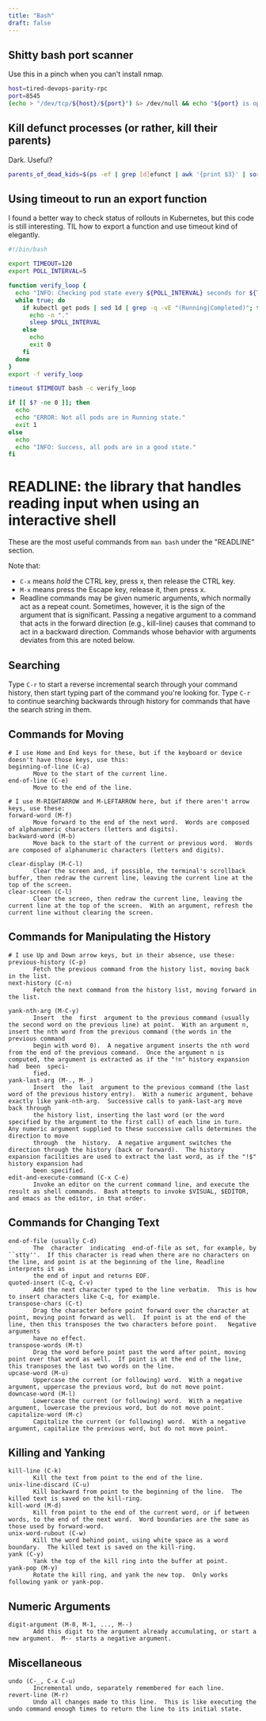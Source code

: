 ```yaml
---
title: "Bash"
draft: false
---
```

## Shitty bash port scanner

Use this in a pinch when you can't install nmap.

```bash
host=tired-devops-parity-rpc
port=8545
(echo > "/dev/tcp/${host}/${port}") &> /dev/null && echo "${port} is open"
```
## Kill defunct processes (or rather, kill their parents)

Dark. Useful?

```bash
parents_of_dead_kids=$(ps -ef | grep [d]efunct | awk '{print $3}' | sort | uniq | egrep -v '^1$'); echo "$parents_of_dead_kids" | xargs kill
```

## Using timeout to run an export function

I found a better way to check status of rollouts in Kubernetes, but this code is still interesting. TIL how to export a function and use timeout kind of elegantly.

```bash
#!/bin/bash

export TIMEOUT=120
export POLL_INTERVAL=5

function verify_loop {
  echo "INFO: Checking pod state every ${POLL_INTERVAL} seconds for ${TIMEOUT} seconds."
  while true; do
    if kubectl get pods | sed 1d | grep -q -vE "(Running|Completed)"; then
      echo -n "."
      sleep $POLL_INTERVAL
    else
      echo
      exit 0
    fi
  done
}
export -f verify_loop

timeout $TIMEOUT bash -c verify_loop

if [[ $? -ne 0 ]]; then
  echo
  echo "ERROR: Not all pods are in Running state."
  exit 1
else
  echo
  echo "INFO: Success, all pods are in a good state."
fi

```

# READLINE: the library that handles reading input when using an interactive shell

These are the most useful commands from `man bash` under the "READLINE" section.

Note that:
* `C-x` means *hold* the CTRL key, press x, then release the CTRL key.
* `M-x` means press the Escape key, release it, then press x.
* Readline commands may be given numeric arguments, which normally act as a repeat count.  Sometimes, however, it is the sign of the argument that is significant.  Passing a negative argument to a command  that  acts in the forward direction (e.g., kill-line) causes that command to act in a backward direction.  Commands whose behavior with arguments deviates from this are noted below.

## Searching

Type `C-r` to start a reverse incremental search through your command history, then start typing part of the command you're looking for. Type `C-r` to continue searching backwards through history for commands that have the search string in them.

## Commands for Moving

```
# I use Home and End keys for these, but if the keyboard or device doesn't have those keys, use this:
beginning-of-line (C-a)
       Move to the start of the current line.
end-of-line (C-e)
       Move to the end of the line.

# I use M-RIGHTARROW and M-LEFTARROW here, but if there aren't arrow keys, use these:
forward-word (M-f)
       Move forward to the end of the next word.  Words are composed of alphanumeric characters (letters and digits).
backward-word (M-b)
       Move back to the start of the current or previous word.  Words are composed of alphanumeric characters (letters and digits).

clear-display (M-C-l)
       Clear the screen and, if possible, the terminal's scrollback buffer, then redraw the current line, leaving the current line at the top of the screen.
clear-screen (C-l)
       Clear the screen, then redraw the current line, leaving the current line at the top of the screen.  With an argument, refresh the current line without clearing the screen.
```

## Commands for Manipulating the History

```
# I use Up and Down arrow keys, but in their absence, use these:
previous-history (C-p)
       Fetch the previous command from the history list, moving back in the list.
next-history (C-n)
       Fetch the next command from the history list, moving forward in the list.

yank-nth-arg (M-C-y)
       Insert  the  first  argument to the previous command (usually the second word on the previous line) at point.  With an argument n, insert the nth word from the previous command (the words in the previous command
       begin with word 0).  A negative argument inserts the nth word from the end of the previous command.  Once the argument n is computed, the argument is extracted as if the "!n" history expansion  had  been  speci‐
       fied.
yank-last-arg (M-., M-_)
       Insert  the  last  argument to the previous command (the last word of the previous history entry).  With a numeric argument, behave exactly like yank-nth-arg.  Successive calls to yank-last-arg move back through
       the history list, inserting the last word (or the word specified by the argument to the first call) of each line in turn.  Any numeric argument supplied to these successive calls determines the direction to move
       through  the  history.  A negative argument switches the direction through the history (back or forward).  The history expansion facilities are used to extract the last word, as if the "!$" history expansion had
       been specified.
edit-and-execute-command (C-x C-e)
       Invoke an editor on the current command line, and execute the result as shell commands.  Bash attempts to invoke $VISUAL, $EDITOR, and emacs as the editor, in that order.
```

## Commands for Changing Text

```
end-of-file (usually C-d)
       The  character  indicating  end-of-file as set, for example, by ``stty''.  If this character is read when there are no characters on the line, and point is at the beginning of the line, Readline interprets it as
       the end of input and returns EOF.
quoted-insert (C-q, C-v)
       Add the next character typed to the line verbatim.  This is how to insert characters like C-q, for example.
transpose-chars (C-t)
       Drag the character before point forward over the character at point, moving point forward as well.  If point is at the end of the line, then this transposes the two characters before point.   Negative  arguments
       have no effect.
transpose-words (M-t)
       Drag the word before point past the word after point, moving point over that word as well.  If point is at the end of the line, this transposes the last two words on the line.
upcase-word (M-u)
       Uppercase the current (or following) word.  With a negative argument, uppercase the previous word, but do not move point.
downcase-word (M-l)
       Lowercase the current (or following) word.  With a negative argument, lowercase the previous word, but do not move point.
capitalize-word (M-c)
       Capitalize the current (or following) word.  With a negative argument, capitalize the previous word, but do not move point.
```

## Killing and Yanking

```
kill-line (C-k)
       Kill the text from point to the end of the line.
unix-line-discard (C-u)
       Kill backward from point to the beginning of the line.  The killed text is saved on the kill-ring.
kill-word (M-d)
       Kill from point to the end of the current word, or if between words, to the end of the next word.  Word boundaries are the same as those used by forward-word.
unix-word-rubout (C-w)
       Kill the word behind point, using white space as a word boundary.  The killed text is saved on the kill-ring.
yank (C-y)
       Yank the top of the kill ring into the buffer at point.
yank-pop (M-y)
       Rotate the kill ring, and yank the new top.  Only works following yank or yank-pop.
```

## Numeric Arguments

```
digit-argument (M-0, M-1, ..., M--)
       Add this digit to the argument already accumulating, or start a new argument.  M-- starts a negative argument.
```

## Miscellaneous

```
undo (C-_, C-x C-u)
       Incremental undo, separately remembered for each line.
revert-line (M-r)
       Undo all changes made to this line.  This is like executing the undo command enough times to return the line to its initial state.
```
